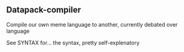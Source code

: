 ## Datapack-compiler

Compile our own meme language to another, currently debated over language

See SYNTAX for... the syntax, pretty self-explenatory